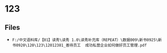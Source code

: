 # 123

## Files

- `F:/中文语料库/【01】读秀\读秀 1.0\读秀补充库（REPEAT）\数据009\新书0925\新书0920\120\123\12012381_善待员工  成功私营企业如何做好员工管理.pdf`
